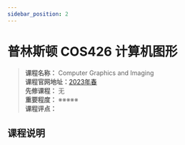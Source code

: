 ```yaml
---
sidebar_position: 2
---
```


# 普林斯顿 COS426 计算机图形




>**课程名称：** Computer Graphics and Imaging  
**课程官网地址：**[2023年春](https://cs184.eecs.berkeley.edu/sp23)  
**先修课程：** 无  
**重要程度：** ※※※※※  
**课程评点：** 

## 课程说明



